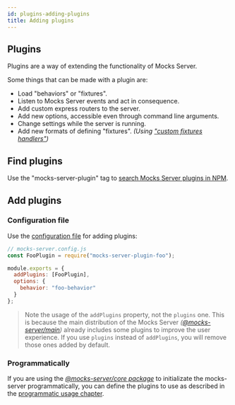```yaml
---
id: plugins-adding-plugins
title: Adding plugins
---
```


## Plugins

Plugins are a way of extending the functionality of Mocks Server.

Some things that can be made with a plugin are:

- Load "behaviors" or "fixtures".
- Listen to Mocks Server events and act in consequence.
- Add custom express routers to the server.
- Add new options, accessible even through command line arguments.
- Change settings while the server is running.
- Add new formats of defining "fixtures". _(Using ["custom fixtures handlers"](advanced-custom-fixtures-handlers.md))_

## Find plugins

Use the "mocks-server-plugin" tag to [search Mocks Server plugins in NPM](https://www.npmjs.com/search?q=mocks-server-plugin).

## Add plugins

### Configuration file

Use the [configuration file](configuration-file.md) for adding plugins:

```javascript
// mocks-server.config.js
const FooPlugin = require("mocks-server-plugin-foo");

module.exports = {
  addPlugins: [FooPlugin],
  options: {
    behavior: "foo-behavior"
  }
};
```

> Note the usage of the `addPlugins` property, not the `plugins` one. This is because the main distribution of the Mocks Server _([@mocks-server/main](https://www.npmjs.com/package/@mocks-server/main))_ already includes some plugins to improve the user experience. If you use `plugins` instead of `addPlugins`, you will remove those ones added by default.

### Programmatically

If you are using the _[@mocks-server/core package](https://www.npmjs.com/package/@mocks-server/core)_ to initializate the mocks-server programmatically, you can define the plugins to use as described in the [programmatic usage chapter](advanced-programmatic-usage.md).
